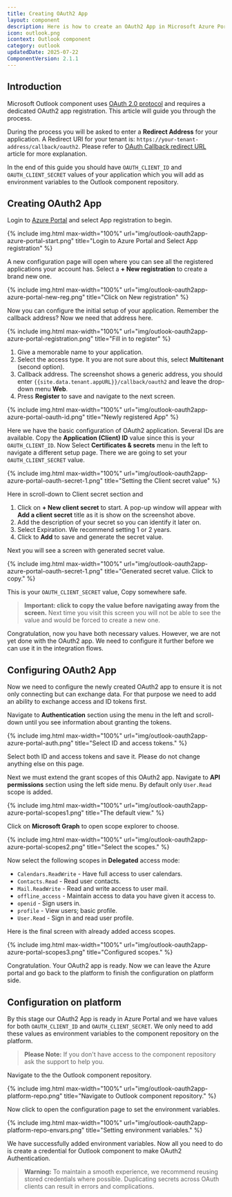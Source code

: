 ```yaml
---
title: Creating OAuth2 App
layout: component
description: Here is how to create an OAuth2 App in Microsoft Azure Portal.
icon: outlook.png
icontext: Outlook component
category: outlook
updatedDate: 2025-07-22
ComponentVersion: 2.1.1
---
```


## Introduction

Microsoft Outlook component uses [OAuth 2.0 protocol](https://docs.microsoft.com/en-us/azure/active-directory/develop/active-directory-v2-protocols) and requires a dedicated OAuth2 app registration. This
article will guide you through the process.

During the process you will be asked to enter a **Redirect Address** for your application. A Redirect URI for your tenant is: `https://your-tenant-address/callback/oauth2`. Please refer to
[OAuth Callback redirect URL](/guides/oauth-callback-redirect-url) article for
more explanation.

In the end of this guide you should have `OAUTH_CLIENT_ID` and `OAUTH_CLIENT_SECRET`
values of your application which you will add as environment variables to the Outlook
component repository.

## Creating OAuth2 App

Login to [Azure Portal](https://portal.azure.com) and select App registration to begin.

{% include img.html max-width="100%" url="img/outlook-oauth2app-azure-portal-start.png" title="Login to Azure Portal and Select App registration" %}

A new configuration page will open where you can see all the registered applications
your account has. Select a **+ New registration** to create a brand new one.

{% include img.html max-width="100%" url="img/outlook-oauth2app-azure-portal-new-reg.png" title="Click on New registration" %}

Now you can configure the initial setup of your application. Remember the callback
address? Now we need that address here.

{% include img.html max-width="100%" url="img/outlook-oauth2app-azure-portal-registration.png" title="Fill in to register" %}

1.  Give a memorable name to your application.
2.  Select the access type. It you are not sure about this, select **Multitenant** (second option).
3.  Callback address. The screenshot shows a generic address, you should enter `{{site.data.tenant.appURL}}/callback/oauth2` and leave the drop-down menu **Web**.
4.   Press **Register** to save and navigate to the next screen.

{% include img.html max-width="100%" url="img/outlook-oauth2app-azure-portal-oauth-id.png" title="Newly registered App" %}

Here we have the basic configuration of OAuth2 application. Several IDs are available.
Copy the **Application (Client) ID** value since this is your `OAUTH_CLIENT_ID`.
Now Select **Certificates & secrets** menu in the left to navigate a different setup
page. There we are going to set your `OAUTH_CLIENT_SECRET` value.

{% include img.html max-width="100%" url="img/outlook-oauth2app-azure-portal-oauth-secret-1.png" title="Setting the Client secret value" %}

Here in scroll-down to Client secret section and

1.  Click on **+ New client secret** to start. A pop-up window will appear with **Add a client secret** title as it is show on the screenshot above.
2.  Add the description of your secret so you can identify it later on.
3.  Select Expiration. We recommend setting 1 or 2 years.
4.  Click to **Add** to save and generate the secret value.

Next you will see a screen with generated secret value.

{% include img.html max-width="100%" url="img/outlook-oauth2app-azure-portal-oauth-secret-1.png" title="Generated secret value. Click to copy." %}

This is your `OAUTH_CLIENT_SECRET` value, Copy somewhere safe.

> **Important: click to copy the value before navigating away from the screen.** Next time you visit this screen you will not be able to see the value and would be forced to create a new one.

Congratulation, now you have both necessary values. However, we are not yet done
with the OAuth2 app. We need to configure it further before we can use it in the
integration flows.

## Configuring OAuth2 App

Now we need to configure the newly created OAuth2 app to ensure it is not only
connecting but can exchange data. For that purpose we need to add an ability to
exchange access and ID tokens first.

Navigate to **Authentication** section using the menu in the left and scroll-down
until you see information about granting the tokens.

{% include img.html max-width="100%" url="img/outlook-oauth2app-azure-portal-auth.png" title="Select ID and access tokens." %}

Select both ID and access tokens and save it. Please do not change anything else
on this page.

Next we must extend the grant scopes of this OAuth2 app. Navigate to
**API permissions** section using the left side menu. By default only `User.Read`
scope is added.

{% include img.html max-width="100%" url="img/outlook-oauth2app-azure-portal-scopes1.png" title="The default view." %}

Click on **Microsoft Graph** to open scope explorer to choose.

{% include img.html max-width="100%" url="img/outlook-oauth2app-azure-portal-scopes2.png" title="Select the scopes." %}

Now select the following scopes in **Delegated** access mode:

*   `Calendars.ReadWrite` - Have full access to user calendars.
*   `Contacts.Read` - Read user contacts.
*   `Mail.ReadWrite` - Read and write access to user mail.
*   `offline_access` - Maintain access to data you have given it access to.
*   `openid` - Sign users in.
*   `profile` - View users; basic profile.
*   `User.Read` - Sign in and read user profile.

Here is the final screen with already added access scopes.

{% include img.html max-width="100%" url="img/outlook-oauth2app-azure-portal-scopes3.png" title="Configured scopes." %}

Congratulation. Your OAuth2 app is ready. Now we can leave the Azure portal and go
back to the platform to finish the configuration on platform side.

## Configuration on platform

By this stage our OAuth2 App is ready in Azure Portal and we have values for both
`OAUTH_CLIENT_ID` and `OAUTH_CLIENT_SECRET`. We only need to add these values as
environment variables to the component repository on the platform.

> **Please Note:** If you don't have access to the component repository ask the support to help you.

Navigate to the the Outlook component repository.

{% include img.html max-width="100%" url="img/outlook-oauth2app-platform-repo.png" title="Navigate to Outlook component repository." %}

Now click to open the configuration page to set the environment variables.

{% include img.html max-width="100%" url="img/outlook-oauth2app-platform-repo-envars.png" title="Setting environment variables." %}

We have successfully added environment variables. Now all you need to do is create
a credential for Outlook component to make OAuth2 Authentication.

>**Warning:** To maintain a smooth experience, we recommend reusing stored credentials where possible. Duplicating secrets across OAuth clients can result in errors and complications.
